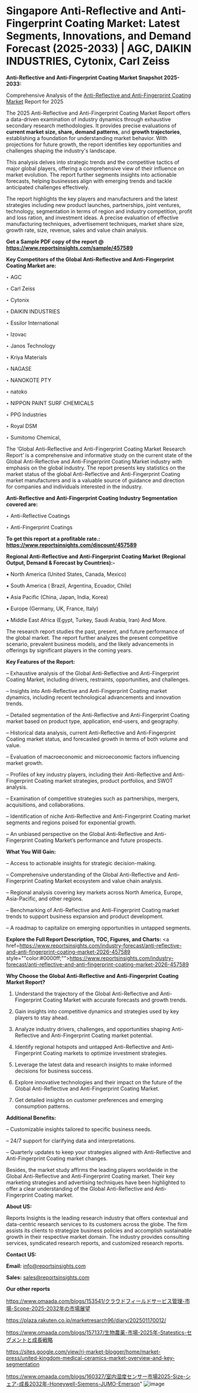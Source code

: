 # Singapore Anti-Reflective and Anti-Fingerprint Coating Market: Latest Segments, Innovations, and Demand Forecast (2025-2033) | AGC, DAIKIN INDUSTRIES, Cytonix, Carl Zeiss

<strong>Anti-Reflective and Anti-Fingerprint Coating Market Snapshot 2025-2033:</strong>

Comprehensive Analysis of the <a href=https://www.reportsinsights.com/sample/457589>Anti-Reflective and Anti-Fingerprint Coating Market</a> Report for 2025

The 2025 Anti-Reflective and Anti-Fingerprint Coating Market Report offers a data-driven examination of industry dynamics through exhaustive secondary research methodologies. It provides precise evaluations of <strong>current market size, share, demand patterns</strong>, and <strong>growth trajectories</strong>, establishing a foundation for understanding market behavior. With projections for future growth, the report identifies key opportunities and challenges shaping the industry's landscape.

This analysis delves into strategic trends and the competitive tactics of major global players, offering a comprehensive view of their influence on market evolution. The report further segments insights into actionable forecasts, helping businesses align with emerging trends and tackle anticipated challenges effectively.

The report highlights the key players and manufacturers and the latest strategies including new product launches, partnerships, joint ventures, technology, segmentation in terms of region and industry competition, profit and loss ration, and investment ideas. A precise evaluation of effective manufacturing techniques, advertisement techniques, market share size, growth rate, size, revenue, sales and value chain analysis.

<strong>Get a Sample PDF copy of the report @ <a href=https://www.reportsinsights.com/sample/457589 style=color:#0000ff;>https://www.reportsinsights.com/sample/457589</a></strong>

<strong>Key Competitors of the Global Anti-Reflective and Anti-Fingerprint Coating Market are:</strong>

‣ AGC

‣ Carl Zeiss

‣ Cytonix

‣ DAIKIN INDUSTRIES

‣ Essilor International

‣ Izovac

‣ Janos Technology

‣ Kriya Materials

‣ NAGASE

‣ NANOKOTE PTY

‣ natoko

‣ NIPPON PAINT SURF CHEMICALS

‣ PPG Industries

‣ Royal DSM

‣ Sumitomo Chemical,

The ‘Global Anti-Reflective and Anti-Fingerprint Coating Market Research Report’ is a comprehensive and informative study on the current state of the Global Anti-Reflective and Anti-Fingerprint Coating Market industry with emphasis on the global industry. The report presents key statistics on the market status of the global Anti-Reflective and Anti-Fingerprint Coating market manufacturers and is a valuable source of guidance and direction for companies and individuals interested in the industry.

<strong>Anti-Reflective and Anti-Fingerprint Coating Industry Segmentation covered are:</strong>

‣ Anti-Reflective Coatings

‣ Anti-Fingerprint Coatings

<strong>To get this report at a profitable rate.: <a href=https://www.reportsinsights.com/discount/457589 style=color:#0000ff;>https://www.reportsinsights.com/discount/457589</a></strong>

<strong>Regional Anti-Reflective and Anti-Fingerprint Coating Market (Regional Output, Demand &amp; Forecast by Countries):-</strong>

• North America (United States, Canada, Mexico)

• South America ( Brazil, Argentina, Ecuador, Chile)

• Asia Pacific (China, Japan, India, Korea)

• Europe (Germany, UK, France, Italy)

• Middle East Africa (Egypt, Turkey, Saudi Arabia, Iran) And More.

The research report studies the past, present, and future performance of the global market. The report further analyzes the present competitive scenario, prevalent business models, and the likely advancements in offerings by significant players in the coming years.

<strong>Key Features of the Report:</strong>

– Exhaustive analysis of the Global Anti-Reflective and Anti-Fingerprint Coating Market, including drivers, restraints, opportunities, and challenges.

– Insights into Anti-Reflective and Anti-Fingerprint Coating market dynamics, including recent technological advancements and innovation trends.

– Detailed segmentation of the Anti-Reflective and Anti-Fingerprint Coating market based on product type, application, end-users, and geography.

– Historical data analysis, current Anti-Reflective and Anti-Fingerprint Coating market status, and forecasted growth in terms of both volume and value.

– Evaluation of macroeconomic and microeconomic factors influencing market growth.

– Profiles of key industry players, including their Anti-Reflective and Anti-Fingerprint Coating market strategies, product portfolios, and SWOT analysis.

– Examination of competitive strategies such as partnerships, mergers, acquisitions, and collaborations.

– Identification of niche Anti-Reflective and Anti-Fingerprint Coating market segments and regions poised for exponential growth.

– An unbiased perspective on the Global Anti-Reflective and Anti-Fingerprint Coating Market’s performance and future prospects.

<strong>What You Will Gain:</strong>

– Access to actionable insights for strategic decision-making.

– Comprehensive understanding of the Global Anti-Reflective and Anti-Fingerprint Coating Market ecosystem and value chain analysis.

– Regional analysis covering key markets across North America, Europe, Asia-Pacific, and other regions.

– Benchmarking of Anti-Reflective and Anti-Fingerprint Coating market trends to support business expansion and product development.

– A roadmap to capitalize on emerging opportunities in untapped segments.

<strong>Explore the Full Report Description, TOC, Figures, and Charts:</strong>
<a href=https://www.reportsinsights.com/industry-forecast/anti-reflective-and-anti-fingerprint-coating-market-2026-457589 style=""color:#0000ff;"">https://www.reportsinsights.com/industry-forecast/anti-reflective-and-anti-fingerprint-coating-market-2026-457589</a>

<strong>Why Choose the Global Anti-Reflective and Anti-Fingerprint Coating Market Report?</strong>

1. Understand the trajectory of the Global Anti-Reflective and Anti-Fingerprint Coating Market with accurate forecasts and growth trends.

2. Gain insights into competitive dynamics and strategies used by key players to stay ahead.

3. Analyze industry drivers, challenges, and opportunities shaping Anti-Reflective and Anti-Fingerprint Coating market potential.

4. Identify regional hotspots and untapped Anti-Reflective and Anti-Fingerprint Coating markets to optimize investment strategies.

5. Leverage the latest data and research insights to make informed decisions for business success.

6. Explore innovative technologies and their impact on the future of the Global Anti-Reflective and Anti-Fingerprint Coating Market.

7. Get detailed insights on customer preferences and emerging consumption patterns.

<strong>Additional Benefits:</strong>

– Customizable insights tailored to specific business needs.

– 24/7 support for clarifying data and interpretations.

– Quarterly updates to keep your strategies aligned with Anti-Reflective and Anti-Fingerprint Coating market changes.

Besides, the market study affirms the leading players worldwide in the Global Anti-Reflective and Anti-Fingerprint Coating market. Their key marketing strategies and advertising techniques have been highlighted to offer a clear understanding of the Global Anti-Reflective and Anti-Fingerprint Coating market.

<strong><strong>About US</strong>:</strong>

Reports Insights is the leading research industry that offers contextual and data-centric research services to its customers across the globe. The firm assists its clients to strategize business policies and accomplish sustainable growth in their respective market domain. The industry provides consulting services, syndicated research reports, and customized research reports.

<strong>Contact US:</strong>

<p class=><b>Email:</b> <a href=mailto:info@reportsinsights.com>info@reportsinsights.com</a></p>
<p class=><b>Sales:</b> <a href=mailto:sales@reportsinsights.com>sales@reportsinsights.com</a></p>

<strong>Our other reports</strong>

<a href=https://www.omaada.com/blogs/153541/クラウドフィールドサービス管理-市場-Scope-2025-2032年の市場展望>https://www.omaada.com/blogs/153541/クラウドフィールドサービス管理-市場-Scope-2025-2032年の市場展望</a>

<a href=https://plaza.rakuten.co.jp/marketresarch96/diary/202501170012/>https://plaza.rakuten.co.jp/marketresarch96/diary/202501170012/</a>

<a href=https://www.omaada.com/blogs/157137/生物農薬-市場-2025年-Statestics-セグメントと成長戦略>https://www.omaada.com/blogs/157137/生物農薬-市場-2025年-Statestics-セグメントと成長戦略</a>

<a href=https://sites.google.com/view/ri-market-blogger/home/market-press/united-kingdom-medical-ceramics-market-overview-and-key-segmentation>https://sites.google.com/view/ri-market-blogger/home/market-press/united-kingdom-medical-ceramics-market-overview-and-key-segmentation</a>

<a href=https://www.omaada.com/blogs/160327/室内湿度センサー市場2025-Size-シェア-成長2032年-Honeywell-Siemens-JUMO-Emerson>https://www.omaada.com/blogs/160327/室内湿度センサー市場2025-Size-シェア-成長2032年-Honeywell-Siemens-JUMO-Emerson</a>"
![image](https://github.com/user-attachments/assets/b8df13d1-ae2d-464b-9e1b-8383f691f3d2)
